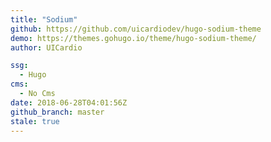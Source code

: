 ```yaml
---
title: "Sodium"
github: https://github.com/uicardiodev/hugo-sodium-theme
demo: https://themes.gohugo.io/theme/hugo-sodium-theme/
author: UICardio

ssg:
  - Hugo
cms:
  - No Cms
date: 2018-06-28T04:01:56Z
github_branch: master
stale: true
---
```

